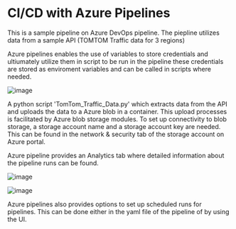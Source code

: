 # CI/CD with Azure Pipelines
 
 This is a sample pipeline on Azure DevOps pipeline.
 The piepline utilizes data from a sample API (TOMTOM Traffic data for 3 regions)
 
 Azure pipelines enables the use of variables to store credentials and ultiumately utilize them in script to be run in the pipeline 
 these credentials are stored as enviroment variables and can be called in scripts where needed.
 
 ![image](https://user-images.githubusercontent.com/66565804/210675116-333fe3f2-bb00-40b6-a181-e98b5afaf962.png)


 A python script 'TomTom_Traffic_Data.py' which extracts data from the API and uploads the data to a Azure blob in a container.
 This upload processes is facilitated by Azure blob storage modules.
 To set up connectivity to blob storage, a storage account name and a storage account key are needed. 
 This can be found in the network & security tab of the storage account on Azure portal.

Azure pipeline provides an Analytics tab where detailed information about the pipeline runs can be found.

![image](https://user-images.githubusercontent.com/66565804/210675298-30073769-c211-48f0-893b-a030f0de2932.png)


![image](https://user-images.githubusercontent.com/66565804/210675462-de1a629e-7e96-4875-9047-cd82d37adf6c.png)


Azure pipelines also provides options to set up scheduled runs for pipelines. 
This can be done either in the yaml file of the pipeline of by using the UI.


